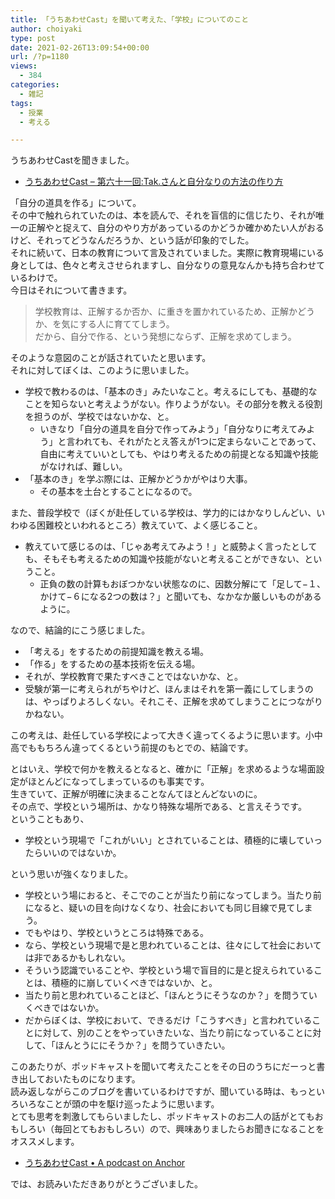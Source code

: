 ```yaml
---
title: 「うちあわせCast」を聞いて考えた、「学校」についてのこと
author: choiyaki
type: post
date: 2021-02-26T13:09:54+00:00
url: /?p=1180
views:
  - 384
categories:
  - 雑記
tags:
  - 授業
  - 考える

---
```

うちあわせCastを聞きました。

  * [うちあわせCast &#8211; 第六十一回:Tak.さんと自分なりの方法の作り方][1]

「自分の道具を作る」について。  
その中で触れられていたのは、本を読んで、それを盲信的に信じたり、それが唯一の正解やと捉えて、自分のやり方があっているのかどうか確かめたい人がおるけど、それってどうなんだろうか、という話が印象的でした。  
それに続いて、日本の教育について言及されていました。実際に教育現場にいる身としては、色々と考えさせられますし、自分なりの意見なんかも持ち合わせているわけで。  
今日はそれについて書きます。

> 学校教育は、正解するか否か、に重きを置かれているため、正解かどうか、を気にする人に育ててしまう。  
> だから、自分で作る、という発想にならず、正解を求めてしまう。 

そのような意図のことが話されていたと思います。  
それに対してぼくは、このように思いました。

  * 学校で教わるのは、「基本のき」みたいなこと。考えるにしても、基礎的なことを知らないと考えようがない。作りようがない。その部分を教える役割を担うのが、学校ではないかな、と。 
      * いきなり「自分の道具を自分で作ってみよう」「自分なりに考えてみよう」と言われても、それがたとえ答えが1つに定まらないことであって、自由に考えていいとしても、やはり考えるための前提となる知識や技能がなければ、難しい。
  * 「基本のき」を学ぶ際には、正解かどうかがやはり大事。 
      * その基本を土台とすることになるので。

また、普段学校で（ぼくが赴任している学校は、学力的にはかなりしんどい、いわゆる困難校といわれるところ）教えていて、よく感じること。

  * 教えていて感じるのは、「じゃあ考えてみよう！」と威勢よく言ったとしても、そもそも考えるための知識や技能がないと考えることができない、ということ。 
      * 正負の数の計算もおぼつかない状態なのに、因数分解にて「足して−１、かけて−６になる2つの数は？」と聞いても、なかなか厳しいものがあるように。

なので、結論的にこう感じました。

  * 「考える」をするための前提知識を教える場。
  * 「作る」をするための基本技術を伝える場。
  * それが、学校教育で果たすべきことではないかな、と。
  * 受験が第一に考えられがちやけど、ほんまはそれを第一義にしてしまうのは、やっぱりよろしくない。それこそ、正解を求めてしまうことにつながりかねない。

この考えは、赴任している学校によって大きく違ってくるように思います。小中高でももちろん違ってくるという前提のもとでの、結論です。

とはいえ、学校で何かを教えるとなると、確かに「正解」を求めるような場面設定がほとんどになってしまっているのも事実です。  
生きていて、正解が明確に決まることなんてほとんどないのに。  
その点で、学校という場所は、かなり特殊な場所である、と言えそうです。  
ということもあり、

  * 学校という現場で「これがいい」とされていることは、積極的に壊していったらいいのではないか。

という思いが強くなりました。

  * 学校という場におると、そこでのことが当たり前になってしまう。当たり前になると、疑いの目を向けなくなり、社会においても同じ目線で見てしまう。
  * でもやはり、学校というところは特殊である。
  * なら、学校という現場で是と思われていることは、往々にして社会においては非であるかもしれない。
  * そういう認識でいることや、学校という場で盲目的に是と捉えられていることは、積極的に崩していくべきではないか、と。
  * 当たり前と思われていることほど、「ほんとうにそうなのか？」を問うていくべきではないか。
  * だからぼくは、学校において、できるだけ「こうすべき」と言われていることに対して、別のことをやっていきたいな、当たり前になっていることに対して、「ほんとうににそうか？」を問うていきたい。

このあたりが、ポッドキャストを聞いて考えたことをその日のうちにだーっと書き出しておいたものになります。  
読み返しながらこのブログを書いているわけですが、聞いている時は、もっといろいろなことが頭の中を駆け巡ったように思います。  
とても思考を刺激してもらいましたし、ポッドキャストのお二人の話がとてもおもしろい（毎回とてもおもしろい）ので、興味ありましたらお聞きになることをオススメします。

  * [うちあわせCast • A podcast on Anchor][2]

では、お読みいただきありがとうございました。

 [1]: https://podcasts.google.com/feed/aHR0cHM6Ly9hbmNob3IuZm0vcy83ZmU2ZWI4L3BvZGNhc3QvcnNz/episode/NTM5NDcxYjktZDVhMS00Y2UzLTgwOGUtNTBjYTYwZDQ1OWJj?hl=ja&ved=2ahUKEwjNssLpj4XvAhXLDaYKHSkCA4EQieUEegQIAxAF&ep=6
 [2]: https://anchor.fm/rashita